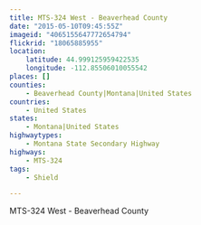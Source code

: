 ```yaml
---
title: MTS-324 West - Beaverhead County
date: "2015-05-10T09:45:55Z"
imageid: "4065155647772654794"
flickrid: "18065885955"
location:
    latitude: 44.999125959422535
    longitude: -112.85506010055542
places: []
counties:
    - Beaverhead County|Montana|United States
countries:
    - United States
states:
    - Montana|United States
highwaytypes:
    - Montana State Secondary Highway
highways:
    - MTS-324
tags:
    - Shield

---
```

MTS-324 West - Beaverhead County